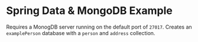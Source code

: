 # Spring Data & MongoDB Example

Requires a MonogDB server running on the default port of `27017`.
Creates an `examplePerson` database with a `person` and `address` collection.